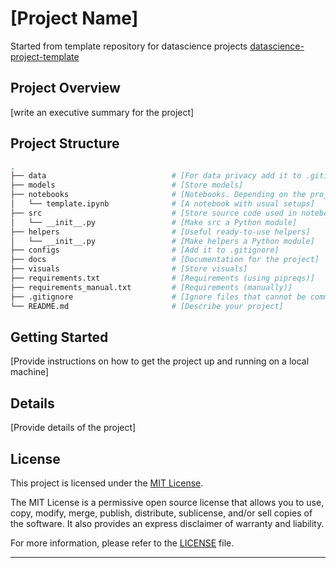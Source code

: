 # [Project Name]

Started from template repository for datascience projects [datascience-project-template](https://github.com/DamonRabie/datascience-project-template)

## Project Overview

[write an executive summary for the project]

## Project Structure

```bash
.
├── data                            # [For data privacy add it to .gitignore]
├── models                          # [Store models]
├── notebooks                       # [Notebooks. Depending on the project, notebooks may be added to .gitignore]
│   └── template.ipynb              # [A notebook with usual setups]   
├── src                             # [Store source code used in notebooks]
│   └── __init__.py                 # [Make src a Python module]
├── helpers                         # [Useful ready-to-use helpers]
│   └── __init__.py                 # [Make helpers a Python module]
├── configs                         # [Add it to .gitignore]
├── docs                            # [Documentation for the project]
├── visuals                         # [Store visuals]
├── requirements.txt                # [Requirements (using pipreqs)]
├── requirements_manual.txt         # [Requirements (manually)]
├── .gitignore                      # [Ignore files that cannot be committed to Git]
└── README.md                       # [Describe your project]
```

## Getting Started

[Provide instructions on how to get the project up and running on a local machine]

## Details

[Provide details of the project]

## License

This project is licensed under the [MIT License](LICENSE).

The MIT License is a permissive open source license that allows you to use, copy, modify, merge, publish, distribute, sublicense, and/or sell copies of the software. It also provides an express disclaimer of warranty and liability.

For more information, please refer to the [LICENSE](LICENSE) file.

---